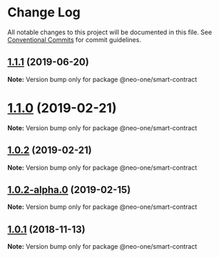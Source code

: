 # Change Log

All notable changes to this project will be documented in this file.
See [Conventional Commits](https://conventionalcommits.org) for commit guidelines.

## [1.1.1](https://github.com/neo-one-suite/neo-one/compare/@neo-one/smart-contract@1.1.0...@neo-one/smart-contract@1.1.1) (2019-06-20)

**Note:** Version bump only for package @neo-one/smart-contract





# [1.1.0](https://github.com/neo-one-suite/neo-one/compare/@neo-one/smart-contract@1.0.2...@neo-one/smart-contract@1.1.0) (2019-02-21)

**Note:** Version bump only for package @neo-one/smart-contract





## [1.0.2](https://github.com/neo-one-suite/neo-one/compare/@neo-one/smart-contract@1.0.2-alpha.0...@neo-one/smart-contract@1.0.2) (2019-02-21)

**Note:** Version bump only for package @neo-one/smart-contract





## [1.0.2-alpha.0](https://github.com/neo-one-suite/neo-one/compare/@neo-one/smart-contract@1.0.1...@neo-one/smart-contract@1.0.2-alpha.0) (2019-02-15)

**Note:** Version bump only for package @neo-one/smart-contract





## [1.0.1](https://github.com/neo-one-suite/neo-one/compare/@neo-one/smart-contract@1.0.0...@neo-one/smart-contract@1.0.1) (2018-11-13)

**Note:** Version bump only for package @neo-one/smart-contract
